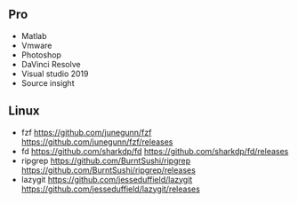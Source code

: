 
## Pro
- Matlab
- Vmware
- Photoshop
- DaVinci Resolve
- Visual studio 2019
- Source insight

## Linux
- fzf
  https://github.com/junegunn/fzf
  https://github.com/junegunn/fzf/releases
- fd
  https://github.com/sharkdp/fd
  https://github.com/sharkdp/fd/releases
- ripgrep
  https://github.com/BurntSushi/ripgrep
  https://github.com/BurntSushi/ripgrep/releases
- lazygit
  https://github.com/jesseduffield/lazygit
  https://github.com/jesseduffield/lazygit/releases
  
